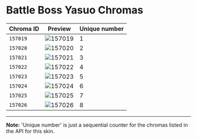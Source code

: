 # Battle Boss Yasuo Chromas

| Chroma ID | Preview | Unique number |
|---|---|---|
| `157019` | ![157019](https://raw.communitydragon.org/latest/plugins/rcp-be-lol-game-data/global/default/v1/champion-chroma-images/157/157019.png) | 1 |
| `157020` | ![157020](https://raw.communitydragon.org/latest/plugins/rcp-be-lol-game-data/global/default/v1/champion-chroma-images/157/157020.png) | 2 |
| `157021` | ![157021](https://raw.communitydragon.org/latest/plugins/rcp-be-lol-game-data/global/default/v1/champion-chroma-images/157/157021.png) | 3 |
| `157022` | ![157022](https://raw.communitydragon.org/latest/plugins/rcp-be-lol-game-data/global/default/v1/champion-chroma-images/157/157022.png) | 4 |
| `157023` | ![157023](https://raw.communitydragon.org/latest/plugins/rcp-be-lol-game-data/global/default/v1/champion-chroma-images/157/157023.png) | 5 |
| `157024` | ![157024](https://raw.communitydragon.org/latest/plugins/rcp-be-lol-game-data/global/default/v1/champion-chroma-images/157/157024.png) | 6 |
| `157025` | ![157025](https://raw.communitydragon.org/latest/plugins/rcp-be-lol-game-data/global/default/v1/champion-chroma-images/157/157025.png) | 7 |
| `157026` | ![157026](https://raw.communitydragon.org/latest/plugins/rcp-be-lol-game-data/global/default/v1/champion-chroma-images/157/157026.png) | 8 |

---

**Note:** 'Unique number' is just a sequential counter for the chromas listed in the API for this skin.